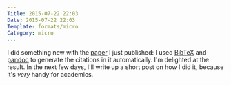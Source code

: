 ```yaml
---
Title: 2015-07-22 22:03
Date: 2015-07-22 22:03
Template: formats/micro
Category: micro
...
```


I did something new with the [paper] I just published: I used [BibTeX] and
[pandoc] to generate the citations in it automatically. I'm delighted at the
result. In the next few days, I'll write up a short post on how I did it,
because it's *very* handy for academics.

[paper]: http://www.chriskrycho.com/2015/not-exactly-a-millennium.html
[BibTeX]: http://www.bibtex.org
[pandoc]: http://pandoc.org
